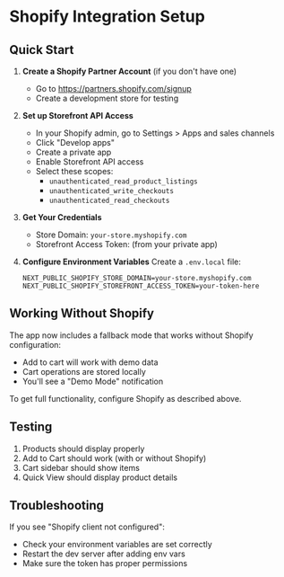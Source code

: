 # Shopify Integration Setup

## Quick Start

1. **Create a Shopify Partner Account** (if you don't have one)
   - Go to https://partners.shopify.com/signup
   - Create a development store for testing

2. **Set up Storefront API Access**
   - In your Shopify admin, go to Settings > Apps and sales channels
   - Click "Develop apps" 
   - Create a private app
   - Enable Storefront API access
   - Select these scopes:
     - `unauthenticated_read_product_listings`
     - `unauthenticated_write_checkouts`
     - `unauthenticated_read_checkouts`

3. **Get Your Credentials**
   - Store Domain: `your-store.myshopify.com`
   - Storefront Access Token: (from your private app)

4. **Configure Environment Variables**
   Create a `.env.local` file:
   ```
   NEXT_PUBLIC_SHOPIFY_STORE_DOMAIN=your-store.myshopify.com
   NEXT_PUBLIC_SHOPIFY_STOREFRONT_ACCESS_TOKEN=your-token-here
   ```

## Working Without Shopify

The app now includes a fallback mode that works without Shopify configuration:
- Add to cart will work with demo data
- Cart operations are stored locally
- You'll see a "Demo Mode" notification

To get full functionality, configure Shopify as described above.

## Testing

1. Products should display properly
2. Add to Cart should work (with or without Shopify)
3. Cart sidebar should show items
4. Quick View should display product details

## Troubleshooting

If you see "Shopify client not configured":
- Check your environment variables are set correctly
- Restart the dev server after adding env vars
- Make sure the token has proper permissions